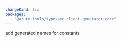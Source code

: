 ```yaml
---
changeKind: fix
packages:
  - "@azure-tools/typespec-client-generator-core"
---
```


add generated names for constants